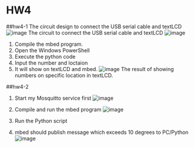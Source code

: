 # HW4
##hw4-1
The circuit design to connect the USB serial cable and textLCD
![image](https://user-images.githubusercontent.com/113504211/206075510-8f7f729d-f04b-4c44-8e8a-cfff3debb6ee.png)
The circuit to connect the USB serial cable and textLCD
![image](https://user-images.githubusercontent.com/113504211/206075570-cc638229-2977-468a-b95f-a0734dc3a905.png)
1.	Compile the mbed program.
2.	Open the Windows PowerShell
3.	Execute the python code
4.	Input the number and loctaion
5.	It will show on textLCD and mbed.
![image](https://user-images.githubusercontent.com/113504211/206075620-9687cabd-7b11-4fb4-8a60-b520929dc64b.png)
The result of showing numbers on specific location in textLCD.

##hw4-2
1. Start my Mosquitto service first
 ![image](https://user-images.githubusercontent.com/113504211/206075802-38195cf7-705d-46e0-85cb-95501d09f1f6.png)

2. Compile and run the mbed program
 ![image](https://user-images.githubusercontent.com/113504211/206075832-82318810-a23f-4a8e-9c2a-8270128c0d58.png)

3. Run the Python script
4. mbed should publish message which exceeds 10 degrees to PC/Python 
![image](https://user-images.githubusercontent.com/113504211/206075868-899ed547-7afe-4872-a73d-1552a947be1d.png)
